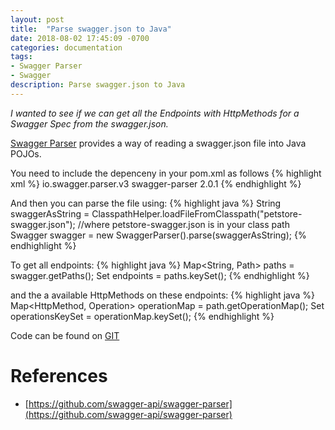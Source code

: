 ```yaml
---
layout: post
title:  "Parse swagger.json to Java"
date: 2018-08-02 17:45:09 -0700
categories: documentation
tags: 
- Swagger Parser
- Swagger
description: Parse swagger.json to Java
---
```


*I wanted to see if we can get all the Endpoints with HttpMethods for a Swagger Spec from the swagger.json.*  

[Swagger Parser](https://github.com/swagger-api/swagger-parser) provides a way of reading a swagger.json file into Java POJOs.

You need to include the depenceny in your pom.xml as follows
{% highlight xml %}
<dependency>
    <groupId>io.swagger.parser.v3</groupId>
    <artifactId>swagger-parser</artifactId>
    <version>2.0.1</version>
</dependency>
{% endhighlight %}

And then you can parse the file using: 
{% highlight java %}
String swaggerAsString = ClasspathHelper.loadFileFromClasspath("petstore-swagger.json"); //where petstore-swagger.json is in your class path
Swagger swagger = new SwaggerParser().parse(swaggerAsString);
{% endhighlight %}

To get all endpoints:
{% highlight java %}
Map<String, Path> paths = swagger.getPaths();
Set<String> endpoints = paths.keySet();
{% endhighlight %}

and the a available HttpMethods on these endpoints:
{% highlight java %}
Map<HttpMethod, Operation> operationMap = path.getOperationMap();
Set<HttpMethod> operationsKeySet = operationMap.keySet();
{% endhighlight %}

Code can be found on [GIT](https://github.com/melissapalmer/swagger-parser-java)

References
===

- [https://github.com/swagger-api/swagger-parser](https://github.com/swagger-api/swagger-parser)